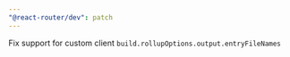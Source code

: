 ```yaml
---
"@react-router/dev": patch
---
```


Fix support for custom client `build.rollupOptions.output.entryFileNames`

